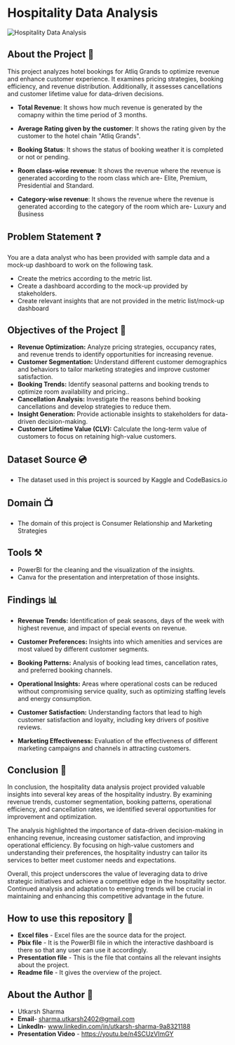 # Hospitality Data Analysis
![Hospitality Data Analysis](https://blogs.dpuerp.in/images/blog/65/29-3-reasons-to-be-in-hospitality-industry.jpg)

## About the Project 🚀
This project analyzes hotel bookings for Atliq Grands to optimize revenue and enhance customer experience. It examines pricing strategies, booking efficiency, and revenue distribution. Additionally, it assesses cancellations and customer lifetime value for data-driven decisions.

- **Total Revenue**: It shows how much revenue is generated by the comapny within the time period of 3 months. 

- **Average Rating given by the customer**: It shows the rating given by the customer to the hotel chain "Atliq Grands".

- **Booking Status**: It shows the status of booking weather it is completed or not or pending.

- **Room class-wise revenue**: It shows the revenue where the revenue is generated according to the room class which are- Elite, Premium, Presidential and Standard.

- **Category-wise revenue**: It shows the revenue where the revenue is generated according to the category of the room which are- Luxury and Business

## Problem Statement ❓
You are a data analyst who has been provided with sample data and a mock-up dashboard to work on the following task. 
- Create the metrics according to the metric list.
- Create a dashboard according to the mock-up provided by stakeholders.
- Create relevant insights that are not provided in the metric list/mock-up dashboard

## Objectives of the Project 🎯
- **Revenue Optimization:** Analyze pricing strategies, occupancy rates, and revenue trends to identify opportunities for increasing revenue.
- **Customer Segmentation:** Understand different customer demographics and behaviors to tailor marketing strategies and improve customer satisfaction.
- **Booking Trends:** Identify seasonal patterns and booking trends to optimize room availability and pricing..
- **Cancellation Analysis:** Investigate the reasons behind booking cancellations and develop strategies to reduce them.
- **Insight Generation:** Provide actionable insights to stakeholders for data-driven decision-making.
- **Customer Lifetime Value (CLV):** Calculate the long-term value of customers to focus on retaining high-value customers.

## Dataset Source 💿
- The dataset used in this project is sourced by Kaggle and CodeBasics.io 

## Domain 📺
- The domain of this project is Consumer Relationship and Marketing Strategies

## Tools ⚒️
- PowerBI for the cleaning and the visualization of the insights.
- Canva for the presentation and interpretation of those insights.

## Findings 📊
- **Revenue Trends:** Identification of peak seasons, days of the week with highest revenue, and impact of special events on revenue.

- **Customer Preferences:** Insights into which amenities and services are most valued by different customer segments.

- **Booking Patterns:** Analysis of booking lead times, cancellation rates, and preferred booking channels.

- **Operational Insights:** Areas where operational costs can be reduced without compromising service quality, such as optimizing staffing levels and energy consumption.

- **Customer Satisfaction:** Understanding factors that lead to high customer satisfaction and loyalty, including key drivers of positive reviews.

- **Marketing Effectiveness:** Evaluation of the effectiveness of different marketing campaigns and channels in attracting customers.

## Conclusion 🚀
In conclusion, the hospitality data analysis project provided valuable insights into several key areas of the hospitality industry. By examining revenue trends, customer segmentation, booking patterns, operational efficiency, and cancellation rates, we identified several opportunities for improvement and optimization.

The analysis highlighted the importance of data-driven decision-making in enhancing revenue, increasing customer satisfaction, and improving operational efficiency. By focusing on high-value customers and understanding their preferences, the hospitality industry can tailor its services to better meet customer needs and expectations.

Overall, this project underscores the value of leveraging data to drive strategic initiatives and achieve a competitive edge in the hospitality sector. Continued analysis and adaptation to emerging trends will be crucial in maintaining and enhancing this competitive advantage in the future.

## How to use this repository 📍
- **Excel files** - Excel files are the source data for the project.
- **Pbix file** - It is the PowerBI file in which the interactive dashboard is there so that any user can use it accordingly.
- **Presentation file** - This is the file that contains all the relevant insights about the project.
- **Readme file** - It gives the overview of the project.

## About the Author 📃
- Utkarsh Sharma
- **Email**- sharma.utkarsh2402@gmail.com
- **LinkedIn**- www.linkedin.com/in/utkarsh-sharma-9a8321188
- **Presentation Video** - https://youtu.be/n4SCUzVImGY
